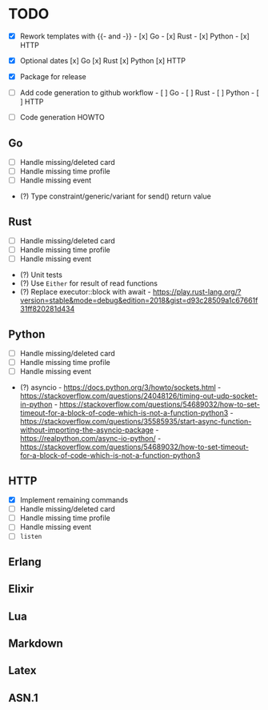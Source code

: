 # TODO

- [x] Rework templates with {{- and -}}
      - [x] Go
      - [x] Rust
      - [x] Python
      - [x] HTTP

- [x] Optional dates
      [x] Go
      [x] Rust
      [x] Python
      [x] HTTP

- [x] Package for release

- [ ] Add code generation to github workflow
      - [ ] Go
      - [ ] Rust
      - [ ] Python
      - [ ] HTTP

- [ ] Code generation HOWTO

## Go
- [ ] Handle missing/deleted card
- [ ] Handle missing time profile
- [ ] Handle missing event
- (?) Type constraint/generic/variant for send() return value

## Rust
- [ ] Handle missing/deleted card
- [ ] Handle missing time profile
- [ ] Handle missing event
- (?) Unit tests
- (?) Use `Either` for result of read functions
- (?) Replace executor::block with await
      - https://play.rust-lang.org/?version=stable&mode=debug&edition=2018&gist=d93c28509a1c67661f31ff820281d434

## Python
- [ ] Handle missing/deleted card
- [ ] Handle missing time profile
- [ ] Handle missing event
- (?) asyncio
      - https://docs.python.org/3/howto/sockets.html
      - https://stackoverflow.com/questions/24048126/timing-out-udp-socket-in-python
      - https://stackoverflow.com/questions/54689032/how-to-set-timeout-for-a-block-of-code-which-is-not-a-function-python3
      - https://stackoverflow.com/questions/35585935/start-async-function-without-importing-the-asyncio-package
      - https://realpython.com/async-io-python/
      - https://stackoverflow.com/questions/54689032/how-to-set-timeout-for-a-block-of-code-which-is-not-a-function-python3

## HTTP
- [x] Implement remaining commands
- [ ] Handle missing/deleted card
- [ ] Handle missing time profile
- [ ] Handle missing event
- [ ] `listen`

## Erlang

## Elixir

## Lua

## Markdown

## Latex

## ASN.1

